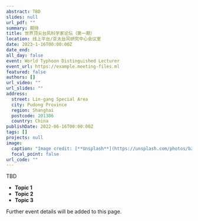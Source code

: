 ```yaml
---
abstract: TBD
slides: null
url_pdf: ""
summary: 期待
title: 世界顶尖台风科学家论坛（第一期）
location: 线上平台/亚太台风研究中心会议室
date: 2023-1-16T00:00:00Z
date_end: 
all_day: false
event: World Typhoon Distinguished Lecturer
event_url: https://example.meeting-files.ml
featured: false
authors: []
url_video: ""
url_slides: ""
address:
  street: Lin-gang Special Area
  city: Pudong Province
  region: Shanghai
  postcode: 201306
  country: China
publishDate: 2022-06-16T00:00:00Z
tags: []
projects: null
image:
  caption: "Image credit: [**Unsplash**](https://unsplash.com/photos/bzdhc5b3Bxs)"
  focal_point: false
url_code: ""
---
```

TBD

* **Topic 1**
* **Topic 2**
* **Topic 3**

Further event details will be added to this page.